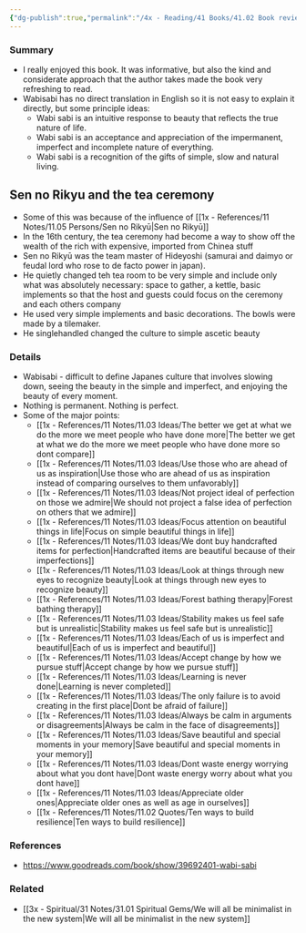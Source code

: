 ```yaml
---
{"dg-publish":true,"permalink":"/4x - Reading/41 Books/41.02 Book reviews/Wabi Sabi - Japanese Wisdom for a Perfectly Imperfect Life - Beth Kempton/","title":"Wabi Sabi - Japanese Wisdom for a Perfectly Imperfect Life - Beth Kempton","noteIcon":""}
---
```



### Summary
- I really enjoyed this book. It was informative, but also the kind and considerate approach that the author takes made the book very refreshing to read. 
- Wabisabi has no direct translation in English so it is not easy to explain it directly, but some principle ideas:
	- Wabi sabi is an intuitive response to beauty that reflects the true nature of life. 
	- Wabi sabi is an acceptance and appreciation of the impermanent, imperfect and incomplete nature of everything. 
	- Wabi sabi is a recognition of the gifts of simple, slow and natural living.

## Sen no Rikyu and the tea ceremony
- Some of this was because of the influence of [[1x - References/11 Notes/11.05 Persons/Sen no Rikyū\|Sen no Rikyū]]
- In the 16th century, the tea ceremony had become a way to show off the wealth of the rich with expensive, imported from Chinea stuff
- Sen no Rikyū was the team master of Hideyoshi (samurai and daimyo or feudal lord who rose to de facto power in japan).
- He quietly changed teh tea room to be very simple and include only what was absolutely necessary: space to gather, a kettle, basic implements so that the host and guests could focus on the ceremony and each others company
- He used very simple implements and basic decorations. The bowls were made by a tilemaker.
- He singlehandled changed the culture to simple ascetic beauty

### Details
- Wabisabi - difficult to define Japanes culture that involves slowing down, seeing the beauty in the simple and imperfect, and enjoying the beauty of every moment.
- Nothing is permanent. Nothing is perfect.
- Some of the major points:
	- [[1x - References/11 Notes/11.03 Ideas/The better we get at what we do the more we meet people who have done more\|The better we get at what we do the more we meet people who have done more so dont compare]]
	- [[1x - References/11 Notes/11.03 Ideas/Use those who are ahead of us as inspiration\|Use those who are ahead of us as inspiration instead of comparing ourselves to them unfavorably]]
	- [[1x - References/11 Notes/11.03 Ideas/Not project ideal of perfection on those we admire\|We should not project a false idea of perfection on others that we admire]]
	- [[1x - References/11 Notes/11.03 Ideas/Focus attention on beautiful things in life\|Focus on simple beautiful things in life]]
	- [[1x - References/11 Notes/11.03 Ideas/We dont buy handcrafted items for perfection\|Handcrafted items are beautiful because of their imperfections]]
	- [[1x - References/11 Notes/11.03 Ideas/Look at things through new eyes to recognize beauty\|Look at things through new eyes to recognize beauty]]
	- [[1x - References/11 Notes/11.03 Ideas/Forest bathing therapy\|Forest bathing therapy]]
	- [[1x - References/11 Notes/11.03 Ideas/Stability makes us feel safe but is unrealistic\|Stability makes us feel safe but is unrealistic]]
	- [[1x - References/11 Notes/11.03 Ideas/Each of us is imperfect and beautiful\|Each of us is imperfect and beautiful]]
	- [[1x - References/11 Notes/11.03 Ideas/Accept change by how we pursue stuff\|Accept change by how we pursue stuff]]
	- [[1x - References/11 Notes/11.03 Ideas/Learning is never done\|Learning is never completed]]
	- [[1x - References/11 Notes/11.03 Ideas/The only failure is to avoid creating in the first place\|Dont be afraid of failure]]
	- [[1x - References/11 Notes/11.03 Ideas/Always be calm in arguments or disagreements\|Always be calm in the face of disagreements]]
	- [[1x - References/11 Notes/11.03 Ideas/Save beautiful and special moments in your memory\|Save beautiful and special moments in your memory]]
	- [[1x - References/11 Notes/11.03 Ideas/Dont waste energy worrying about what you dont have\|Dont waste energy worry about what you dont have]]
	- [[1x - References/11 Notes/11.03 Ideas/Appreciate older ones\|Appreciate older ones as well as age in ourselves]]
	- [[1x - References/11 Notes/11.02 Quotes/Ten ways to build resilience\|Ten ways to build resilience]]

### References
- https://www.goodreads.com/book/show/39692401-wabi-sabi

### Related
- [[3x - Spiritual/31 Notes/31.01 Spiritual Gems/We will all be minimalist in the new system\|We will all be minimalist in the new system]]